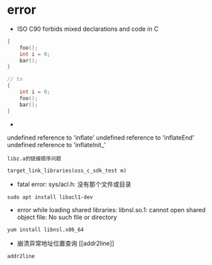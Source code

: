 # error 

- ISO C90 forbids mixed declarations and code in C
```c
{
    foo();
    int i = 0;
    bar();
}

// to
{
    int i = 0;
    foo();
    bar();
}
```

- 
undefined reference to 'inflate'
undefined reference to 'inflateEnd'
undefined reference to 'inflateInit_'
```shell
libz.a的链接顺序问题

target_link_libraries(oss_c_sdk_test m)
```

- fatal error: sys/acl.h: 没有那个文件或目录
```shell
sudo apt install libacl1-dev
```

- error while loading shared libraries: libnsl.so.1: cannot open shared object file: No such file or directory
```shell
yum install libnsl.x86_64
```

- 崩溃异常地址位置查询
[[addr2line]]
```shell
addr2line
```
